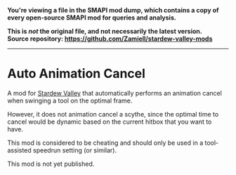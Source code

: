 **You're viewing a file in the SMAPI mod dump, which contains a copy of every open-source SMAPI mod
for queries and analysis.**

**This is _not_ the original file, and not necessarily the latest version.**  
**Source repository: https://github.com/Zamiell/stardew-valley-mods**

----

# Auto Animation Cancel

A mod for [Stardew Valley](https://www.stardewvalley.net/) that automatically performs an animation cancel when swinging a tool on the optimal frame.

However, it does not animation cancel a scythe, since the optimal time to cancel would be dynamic based on the current hitbox that you want to have.

This mod is considered to be cheating and should only be used in a tool-assisted speedrun setting (or similar).

This mod is not yet published.
